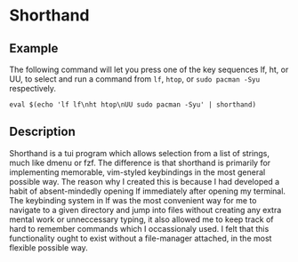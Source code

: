 # Shorthand
## Example
The following command will let you press one of the key sequences lf, ht, or UU, to select and run a command from ```lf```, ```htop```, or ```sudo pacman -Syu``` respectively.
```
eval $(echo 'lf lf\nht htop\nUU sudo pacman -Syu' | shorthand)
```
## Description
Shorthand is a tui program which allows selection from a list of strings, much like dmenu or fzf. The difference is that shorthand is primarily for implementing memorable, vim-styled keybindings in the most general possible way. The reason why I created this is because I had developed a habit of absent-mindedly opening lf immediately after opening my terminal. The keybinding system in lf was the most convenient way for me to navigate to a given directory and jump into files without creating any extra mental work or unneccessary typing, it also allowed me to keep track of hard to remember commands which I occassionaly used. I felt that this functionality ought to exist without a file-manager attached, in the most flexible possible way.
